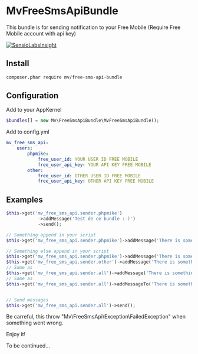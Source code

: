 MvFreeSmsApiBundle
==================

This bundle is for sending notification to your Free Mobile (Require Free Mobile account with api key)

[![SensioLabsInsight](https://insight.sensiolabs.com/projects/3cb6ebfc-34e7-42d4-a893-a110213818ab/small.png)](https://insight.sensiolabs.com/projects/3cb6ebfc-34e7-42d4-a893-a110213818ab)

Install
-------

```bash
composer.phar require mv/free-sms-api-bundle
```

Configuration
-------------

Add to your AppKernel

```php
$bundles[] = new Mv\FreeSmsApiBundle\MvFreeSmsApiBundle();
```

Add to config.yml

```yml
mv_free_sms_api:
    users:
        phpmike:
            free_user_id: YOUR USER ID FREE MOBILE
            free_user_api_key: YOUR API KEY FREE MOBILE
        other:
            free_user_id: OTHER USER ID FREE MOBILE
            free_user_api_key: OTHER API KEY FREE MOBILE
```

Examples
--------

```php
$this->get('mv_free_sms_api.sender.phpmike')
            ->addMessage('Test de ce bundle :-)')
            ->send();
```

```php
// Something append in your script
$this->get('mv_free_sms_api.sender.phpmike')->addMessage('There is something wrong with that!');

// Something else append in your script
$this->get('mv_free_sms_api.sender.phpmike')->addMessage('There is something wrong with that other!');
$this->get('mv_free_sms_api.sender.other')->addMessage('There is something wrong with that other!');
// Same as
$this->get('mv_free_sms_api.sender.all')->addMessage('There is something wrong with that other!');
// Same as
$this->get('mv_free_sms_api.sender.all')->addMessageTo('There is something wrong with that other!', array('phpmike', 'other');


// Send messages
$this->get('mv_free_sms_api.sender.all')->send();
```

Be carreful, this throw "Mv\FreeSmsApi\Exception\FailedException" when something went wrong.

Enjoy it!

To be continued...
